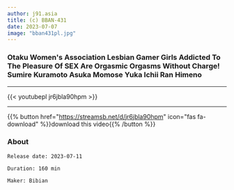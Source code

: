 ```yaml
---
author: j91.asia
title: (c) BBAN-431
date: 2023-07-07
image: "bban431pl.jpg"
---
```


###  Otaku Women's Association Lesbian Gamer Girls Addicted To The Pleasure Of SEX Are Orgasmic Orgasms Without Charge! Sumire Kuramoto Asuka Momose Yuka Ichii Ran Himeno
___

{{< youtubepl jr6jbla90hpm >}}
___

{{% button href="https://streamsb.net/d/jr6jbla90hpm" icon="fas fa-download" %}}download this video{{% /button %}}
### About

`Release date: 2023-07-11`

`Duration: 160 min`

`Maker:	Bibian`